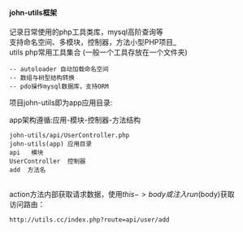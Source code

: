 
#### john-utils框架 

记录日常使用的php工具类库，mysql高阶查询等  
支持命名空间、多模块，控制器，方法小型PHP项目_  
utils php常用工具集合 (一般一个工具存放在一个文件夹)

```
-- autoloader 自动加载命名空间  
-- 数组与树型结构转换  
-- pdo操作mysql数据库，支持ORM  
```  

项目john-utils即为app应用目录:  

app架构遵循:应用-模块-控制器-方法结构
```
john-utils/api/UserController.php  
john-utils(app) 应用目录  
api   模块      
UserController  控制器    
add  方法名
```
  
## 
action方法内部获取请求数据，使用$this->body或注入run($body)获取  
访问路由：  
```
http://utils.cc/index.php?route=api/user/add  
```




